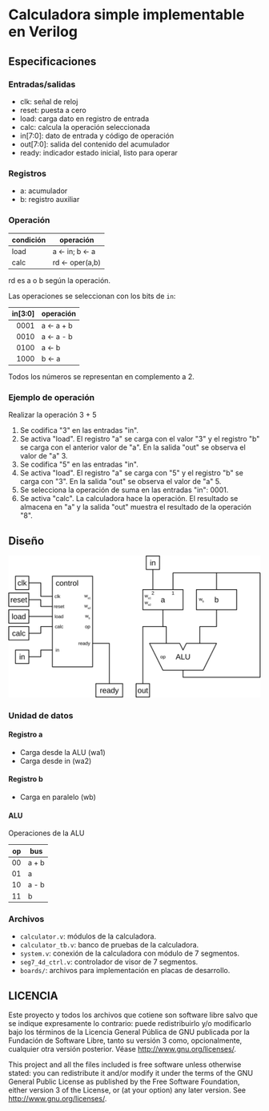 Calculadora simple implementable en Verilog
===========================================

Especificaciones
----------------

### Entradas/salidas

  * clk: señal de reloj
  * reset: puesta a cero
  * load: carga dato en registro de entrada
  * calc: calcula la operación seleccionada
  * in[7:0]: dato de entrada y código de operación
  * out[7:0]: salida del contenido del acumulador
  * ready: indicador estado inicial, listo para operar

### Registros

  * a: acumulador
  * b: registro auxiliar

### Operación

|condición   | operación        |
|------------|------------------|
| load       | a <- in; b <- a  |
| calc       | rd <- oper(a,b)  |

rd es a o b según la operación.

Las operaciones se seleccionan con los bits de `in`:

| in[3:0] | operación  |
|--------:|------------|
|   0001  | a <- a + b |
|   0010  | a <- a - b |
|   0100  | a <- b     |
|   1000  | b <- a     |

Todos los números se representan en complemento a 2.

### Ejemplo de operación

Realizar la operación 3 + 5

1. Se codifica "3" en las entradas "in".
1. Se activa "load". El registro "a" se carga con el valor "3" y el registro "b" se carga con el anterior valor de "a". En la salida "out" se observa el valor de "a" 3.
1. Se codifica "5" en las entradas "in".
1. Se activa "load". El registro "a" se carga con "5" y el registro "b" se carga con "3". En la salida "out" se observa el valor de "a" 5.
1. Se selecciona la operación de suma en las entradas "in": 0001.
1. Se activa "calc". La calculadora hace la operación. El resultado se almacena en "a" y la salida "out" muestra el resultado de la operación "8".

Diseño
------

![Esquema del sistema](schematic.svg)

### Unidad de datos

#### Registro a

  * Carga desde la ALU (wa1)
  * Carga desde in (wa2)

#### Registro b

  * Carga en paralelo (wb)

#### ALU

Operaciones de la ALU

| op    | bus   |
|------:|-------|
|   00  | a + b |
|   01  | a     |
|   10  | a - b |
|   11  | b     |

### Archivos

* `calculator.v`: módulos de la calculadora.
* `calculator_tb.v`: banco de pruebas de la calculadora.
* `system.v`: conexión de la calculadora con módulo de 7 segmentos.
* `seg7_4d_ctrl.v`: controlador de visor de 7 segmentos.
* `boards/`: archivos para implementación en placas de desarrollo.

LICENCIA
--------

Este proyecto y todos los archivos que cotiene son software libre salvo que se
indique expresamente lo contrario: puede redistribuirlo y/o modificarlo bajo los
términos de la Licencia General Pública de GNU publicada por la Fundación de
Software Libre, tanto su versión 3 como, opcionalmente, cualquier otra versión
posterior. Véase <http://www.gnu.org/licenses/>.

This project and all the files included is free software unless otherwise
stated: you can redistribute it and/or modify it under the terms of the GNU
General Public License as published by the Free Software Foundation, either
version 3 of the License, or (at your option) any later version. See
<http://www.gnu.org/licenses/>.
